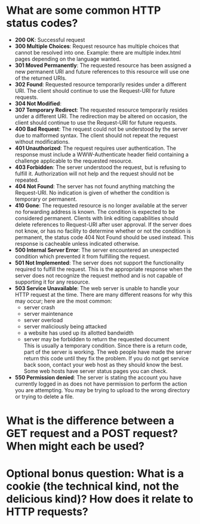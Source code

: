 # What are some common HTTP status codes?
* **200 OK**: Successful request
* **300 Multiple Choices**: Request resource has multiple choices that cannot be resolved into one.  Example: there are multiple index.html pages depending on the language wanted.
* **301 Moved Permanently**: The requested resource has been assigned a new permanent URI and future references to this resource will use one of the returned URIs.
* **302 Found**: Requested resource temporarily resides under a different URI.  The client should continue to use the Request-URI for future requests.
* **304 Not Modified**: 
* **307 Temporary Redirect**: The requested resource temporarily resides under a different URI.  The redirection may be altered on occasion, the client should continue to use the Request-URI for future requests.  
* **400 Bad Request**: The request could not be understood by the server due to malformed syntax.  The client should not repeat the request without modifications. 
* **401 Unauthorized**: The request requires user authentication.  The response must include a WWW-Authenticate header field containing a challenge applicable to the requested resource.
* **403 Forbidden**: The server understood the request, but is refusing to fulfill it.  Authorization will not help and the request should not be repeated.
* **404 Not Found**: The server has not found anything matching the Request-URI.  No indication is given of whether the condition is temporary or permanent.
* **410 Gone**: The requested resource is no longer available at the server no forwarding address is known.  The condition is expected to be considered permanent.  Clients with link editing capabilities should delete references to Request-URI after user approval.  If the server does not know, or has no facility to determine whether or not the condition is permanent, the status code 404 Not Found should be used instead.  This response is cacheable unless indicated otherwise.
* **500 Internal Server Error**: The server encountered an unexpected condition which prevented it from fulfilling the request.
* **501 Not Implemented**: The server does not support the functionality required to fulfill the request.  This is the appropriate response when the server does not recognize the request method and is not capable of supporting it for any resource.
* **503 Service Unavailable**: The web server is unable to handle your HTTP request at the time.  There are many different reasons for why this may occur; here are the most common:
  * server crash
  * server maintenance
  * server overload
  * server maliciously being attacked
  * a website has used up its allotted bandwidth
  * server may be forbidden to return the requested document  
This is usually a temporary condition.  Since there is a return code, part of the server is working.  The web people have made the server return this code until they fix the problem.
If you do not get service back soon, contact your web host as they should know the best.  Some web hosts have server status pages you can check.
* **550 Permission denied**: The server is stating the account you have currently logged in as does not have permission to perform the action you are attempting.  You may be trying to upload to the wrong directory or trying to delete a file.

# What is the difference between a GET request and a POST request? When might each be used?


# Optional bonus question: What is a cookie (the technical kind, not the delicious kind)? How does it relate to HTTP requests?
